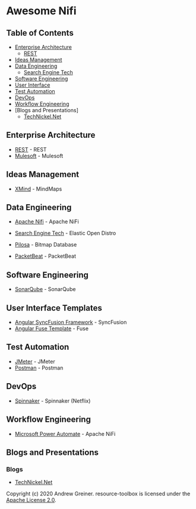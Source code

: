 # Awesome Nifi

## Table of Contents

- [Enterprise Architecture](#enterprise-architecture)
    - [REST](#rest)
- [Ideas Management](#ideas-management)
- [Data Engineering](#data-engineering)
    - [Search Engine Tech](#search-engine-tech)
- [Software Engineering](#software-engineering)
- [User Interface](#user-interface)
- [Test Automation](#test-automation)
- [DevOps](#dev-ops)
- [Workflow Engineering](#workflow-engineering)
- [Blogs and Presentations]
    - [TechNickel.Net](#blogs)

## Enterprise Architecture

* [REST](https://restfulapi.net) - REST
* [Mulesoft](https://www.mulesoft.com/) - Mulesoft

## Ideas Management

* [XMind](https://www.xmind.net/) - MindMaps

## Data Engineering

* [Apache Nifi](https://apache.nifi.org) - Apache NiFi
* [Search Engine Tech](https://opendistro.github.io/for-elasticsearch) - Elastic Open Distro
* [Pilosa](https://www.pilosa.com) - Bitmap Database

* [PacketBeat](https://www.elastic.co/beats/packetbeat) - PacketBeat

## Software Engineering

* [SonarQube](https://www.sonarqube.org) - SonarQube

## User Interface Templates

* [Angular SyncFusion Framework](https://ej2.syncfusion.com/angular) - SyncFusion
* [Angular Fuse Template](http://angular-material.fusetheme.com/apps/dashboards/analytics) - Fuse

## Test Automation

* [JMeter](https://projects.apache.org/project.html?jmeter) - JMeter
* [Postman](https://www.postman.com/) - Postman

## DevOps

* [Spinnaker](https://www.spinnaker.io) - Spinnaker (Netflix)

## Workflow Engineering

* [Microsoft Power Automate](https://us.flow.microsoft.com/en-us) - Apache NiFi

## Blogs and Presentations

### Blogs

* [TechNickel.Net](https://technickel.net)

Copyright (c) 2020 Andrew Greiner. resource-toolbox is licensed under the [Apache License 2.0](LICENSE).
